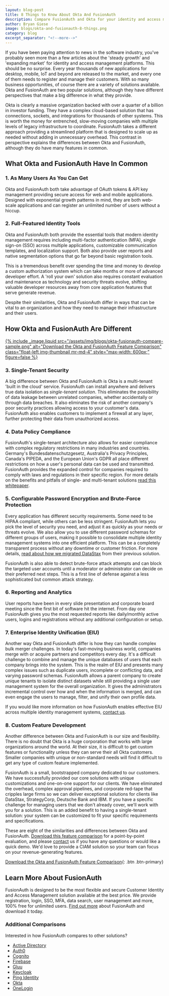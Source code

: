 ```yaml
---
layout: blog-post
title: 8 Things to Know About Okta And FusionAuth
description: Compare FusionAuth and Okta for your identity and access management solution.
author: Bryan Giese
image: blogs/okta-and-fusionauth-8-things.png
category: blog
excerpt_separator: "<!--more-->"
---
```


If you have been paying attention to news in the software industry, you've probably seen more than a few articles about the 'steady growth' and 'expanding market' for identity and access management platforms. This should be no surprise. Every year thousands of new applications for desktop, mobile, IoT and beyond are released to the market, and every one of them needs to register and manage their customers. With so many business opportunities, of course there are a variety of solutions available. Okta and FusionAuth are two popular solutions, although they have different perspectives that make a big difference in what they provide.

<!--more-->

Okta is clearly a massive organization backed with over a quarter of a billion in investor funding. They have a complex cloud-based solution that has connections, sockets, and integrations for thousands of other systems. This is worth the money for entrenched, slow-moving companies with multiple levels of legacy infrastructure to coordinate. FusionAuth takes a different approach providing a streamlined platform that is designed to scale up as needed without adding in unnecessary overhead. This contrast in perspective explains the differences between Okta and FusionAuth, although they do have many features in common.

## What Okta and FusionAuth Have In Common

### 1. As Many Users As You Can Get
Okta and FusionAuth both take advantage of OAuth tokens & API key management providing secure access for web and mobile applications. Designed with exponential growth patterns in mind, they are both web-scale applications and can register an unlimited number of users without a hiccup.

### 2. Full-Featured Identity Tools
Okta and FusionAuth both provide the essential tools that modern identity management requires including multi-factor authentication (MFA), single sign-on (SSO) across multiple applications, customizable communication templates, and localization support. Both also provide user reports and native segmentation options that go far beyond basic registration tools.

This is a tremendous benefit over spending the time and money to develop a custom authorization system which can take months or more of advanced developer effort. A 'roll your own' solution also requires constant evaluation and maintenance as technology and security threats evolve, shifting valuable developer resources away from core application features that serve generate revenue.

Despite their similarities, Okta and FusionAuth differ in ways that can be vital to an organization and how they need to manage their infrastructure and their users.  

## How Okta and FusionAuth Are Different

[{% include _image.liquid src="/assets/img/blogs/okta-fusionauth-compare-sample.png" alt="Download the Okta and FusionAuth Feature Comparison" class="float-left img-thumbnail mr-md-4" style="max-width: 600px;" figure=false %}](/resources/fusionauth-vs-okta.pdf "Download the Okta and FusionAuth Feature Comparison")

### 3. Single-Tenant Security
A big difference between Okta and FusionAuth is Okta is a multi-tenant 'built in the cloud' service. FusionAuth can install anywhere and delivers true data isolation as *single-tenant solution*. This eliminates the possibility of data leakage between unrelated companies, whether accidentally or through data breaches. It also eliminates the risk of another company's poor security practices allowing access to your customer's data. FusionAuth also enables customers to implement a firewall at any layer, further protecting their data from unauthorized access.

### 4. Data Policy Compliance
FusionAuth's single-tenant architecture also allows for easier compliance with complex regulatory restrictions in many industries and countries. Germany's Bundesdatenschutzgesetz, Australia's Privacy Principles, Canada's PIPEDA, and the European Union's GDPR all place different restrictions on how a user's personal data can be used and transmitted. FusionAuth provides the expanded control for companies required to comply with laws and regulations in their specific region.
For more details on the benefits and pitfalls of single- and multi-tenant solutions [read this whitepaper](/learn/expert-advice/identity-basics/multi-tenancy-vs-single-tenant-idaas-solutions).

### 5. Configurable Password Encryption and Brute-Force Protection
Every application has different security requirements. Some need to be HIPAA compliant, while others can be less stringent. FusionAuth lets you pick the level of security you need, and adjust it as quickly as your needs or threats evolve. We also allow you to use different password schemas for different groups of users, making it possible to consolidate multiple identity management systems into one efficient platform. This can be a completely transparent process without any downtime or customer friction. For more details, [read about how we migrated DataStax](/resources/datastax-case-study) from their previous solution.

FusionAuth is also able to detect brute-force attack attempts and can block the targeted user accounts until a moderator or administrator can decide on their preferred next steps. This is a first line of defense against a less sophisticated but common attack strategy.

### 6. Reporting and Analytics
User reports have been in every slide presentation and corporate board meeting since the first bit of software hit the internet. From day one FusionAuth gives you the most requested reports like daily/monthly active users, logins and registrations without any additional configuration or setup.

### 7. Enterprise Identity Unification (EIU)
Another way Okta and FusionAuth differ is how they can handle complex bulk merger challenges. In today's fast-moving business world, companies merge with or acquire partners and competitors every day. It's a difficult challenge to combine and manage the unique databases of users that each company brings into the system. This is the realm of EIU and presents many complex issues such as duplicate users, incomplete or conflicting data, and varying password schemas.
FusionAuth allows a parent company to create unique tenants to isolate distinct datasets while still providing a single user management system for the overall organization. It gives the administrators incremental control over how and when the information is merged, and can even engage the users to manage, filter, and unify their own profile data.

If you would like more information on how FusionAuth enables effective EIU across multiple identity management systems, [contact us](/contact).

### 8. Custom Feature Development
Another difference between Okta and FusionAuth is our size and flexibility. There is no doubt that Okta is a huge corporation that works with large organizations around the world. At their size, it is difficult to get custom features or functionality unless they can serve their all Okta customers. Smaller companies with unique or non-standard needs will find it difficult to get any type of custom feature implemented.

FusionAuth is a small, bootstrapped company dedicated to our customers. We have successfully provided our core solutions with unique customizations and one-on-one support for our clients. We have eliminated the overhead, complex approval pipelines, and corporate red-tape that cripples large firms so we can deliver exceptional solutions for clients like DataStax, StrategyCorp, Deutsche Bank and IBM. If you have a specific challenge for managing users that we don't already cover, we'll work with you for a solution. This is an added benefit to having a single-tenant solution: your system can be customized to fit your specific requirements and specifications.

These are eight of the similarities and differences between Okta and FusionAuth. [Download this feature comparison](/resources/fusionauth-vs-okta.pdf "Okta and FusionAuth Feature Comparison") for a point-by-point evaluation, and please [contact](/contact) us if you have any questions or would like a quick demo. We'd love to provide a CIAM solution so your team can focus on your revenue-generating features.

[Download the Okta and FusionAuth Feature Comparison](/resources/fusionauth-vs-okta.pdf "Okta and FusionAuth Feature Comparison"){: .btn .btn-primary}


## Learn More About FusionAuth
FusionAuth is designed to be the most flexible and secure Customer Identity and Access Management solution available at the best price. We provide registration, login, SSO, MFA, data search, user management and more, 100% free for unlimited users. [Find out more](/ "FusionAuth Home") about FusionAuth and download it today.

### Additional Comparisons

Interested in how FusionAuth compares to other solutions?
- [Active Directory](/blog/2018/09/14/active-directory-and-fusionauth-ciam-comparison "Active Directory and FusionAuth")
- [Auth0](/blog/2018/10/19/auth0-and-fusionauth-a-tale-of-two-solutions "Auth0 and FusionAuth")
- [Cognito](/blog/2018/09/18/amazon-cognito-and-fusionauth-comparison "Amazon Cognito and FusionAuth")
- [Firebase](/blog/2018/10/02/firebase-and-fusionauth-ciam-comparison "Firebase and FusionAuth")
- [Gluu](/blog/2019/07/16/gluu-fusionauth-compare-identity-management-solutions "Gluu and FusionAuth")
- [Keycloak](/blog/2019/03/06/keycloak-fusionauth-comparison "Keycloak and FusionAuth")
- [Ping Identity](/blog/2018/10/08/quick-comparison-ping-identity-and-fusionauth "Ping Identity and FusionAuth")
- [Okta](/blog/2018/10/16/8-things-to-know-about-okta-and-fusionauth "Okta and FusionAuth")
- [OneLogin](/blog/2018/10/12/onelogin-and-fusionauth "OneLogin and FusionAuth")
